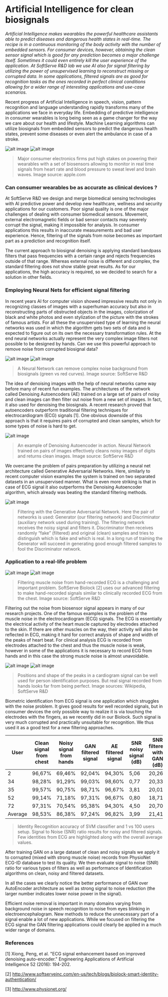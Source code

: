 # Artificial Intelligence for clean biosignals #

[//]: # (Image References)
[image1]: ./blog-images/applewatch_1.jpg "IphoneX"
[image2]: ./blog-images/applewatch_2.jpg "Apple Girl"
[image3]: ./blog-images/biolock.png "biolock"
[image4]: ./blog-images/clean_pair.png "clean_pair"
[image5]: ./blog-images/noisy_pair.png "noisy_pair"
[image6]: ./blog-images/denoised_digits.png "denoised_digits"
[image7]: ./blog-images/noisy_ecg.png "noisy_ecg"
[image8]: ./blog-images/noisy_template.png "noisy_template"
[image9]: ./blog-images/qrs_points.png "qrs_points"
[image10]: ./blog-images/architecture.png "architecture"

*Artificial Intelligence makes wearables the powerful healthcare assistants able to predict diseases and dangerous health states in real-time. The recipe is in a continuous monitoring of the body activity with the number of embedded sensors. For consumer devices, however, obtaining the clean sensor signal which is good for any prediction becomes a major challenge itself. Sometimes it could even entirely kill the user experience of the application. At SoftServe R&D lab we use AI also for signal filtering by utilizing the power of unsupervised learning to reconstruct missing or corrupted data. In some applications, filtered signals are as good for recognition tasks as the ones recorded in perfect clinical conditions allowing for a wider range of interesting applications and use-case scenarios.*

Recent progress of Artificial Intelligence in speech, vision, pattern recognition and language understanding rapidly transforms many of the applications we face in everyday life. Embedding of predictive intelligence in consumer wearables is long being seen as a game changer for the way we care about our health and lifestyle. Machine Learning algorithms can utilize biosignals from embedded sensors to predict the dangerous health states, prevent some diseases or even alert the ambulance in case of a stroke.

![alt image][image1] ![alt image][image2]
> Major consumer electronics firms put high stakes on powering their wearables with a set of biosensors allowing to monitor in real time signals from heart rate and blood pressure to sweat level and brain waves. Image source: apple.com

### Can consumer wearables be as accurate as clinical devices ? ###
At SoftServe R&D we design and merge biomedical sensing technologies with AI predictive power and develop new healthcare, wellness and security applications for our customers. Poor signal quality is one of the major challenges of dealing with consumer biomedical sensors. Movement, external electromagnetic fields or bad sensor contacts may severely corrupt the signal, making it impossible for analysis. In consumer applications this results in inaccurate measurements and bad user experience. Hence, filtering of the signals from noise becomes as important part as a prediction and recognition itself.

The current approach to biosignal denoising is applying standard bandpass filters that pass frequencies with a certain range and rejects frequencies outside of that range. Whereas external noise is different and complex, the standard filtering does not show stable great results. As for our applications, the high accuracy is required, so we decided to search for a solution in other fields.

### Employing Neural Nets for efficient signal filtering ###

In recent years AI for computer vision showed impressive results not only in recognizing classes of images with a superhuman accuracy but also in reconstructing parts of obstructed objects in the images, colorization of black and white photos and even stylization of the picture with the strokes of famous artists. For all these the unsupervised type of learning the neural networks was used in which the algorithm gets two sets of data and is expected to figure out on its own the necessary transformation rules. At the end neural networks actually represent the very complex image filters not possible to be designed by hands. Can we use this powerful approach to remove noise from corrupted biosignal data?

![alt image][image5] ![alt image][image4]
> A Neural Network can remove complex noise background from biosignals (green vs red curves). Image source: SoftServe R&D

The idea of denoising images with the help of neural networks came way before many of recent fun examples. The architectures of the network called Denoising Autoencoders (AE) trained on a large set of pairs of noisy and clean images can then filter out noise from a new set of images. In fact, it also used for denoising the biosignals. A recent research proved that autoencoders outperform traditional filtering techniques for electrocardiogram (ECG) signals [1]. One obvious downside of this approach is that it requires pairs of corrupted and clean samples, which for some types of noise is hard to get.

![alt image][image6]
>  An example of Denoising Autoencoder in action. Neural Network trained on pairs of images effectively cleans noisy images of digits and returns clean images. Image source: SoftServe R&D

We overcame the problem of pairs preparation by utilizing a neural net architecture called Generative Adversarial Networks. Here, similarly to recent computer vision examples the system is trained on two separated datasets in an unsupervised manner. What is even more striking is that in case of ECG signal it also outperforms the Denoising Autoencoder algorithm, which already was beating the standard filtering methods.

![alt image][image10]
> Filtering with the Generative Adversarial Network. Here the pair of networks is used: Generator (our filtering network) and Discriminator (auxiliary network used during training). The filtering network receives the noisy signal and filters it. Discriminator then receives randomly “fake” (filtered) and original (clean) samples and tries to distinguish which is fake and which is real. In a long run of training the Generator will succeed in generating good enough filtered samples to fool the Discriminator network.


### Application to a real-life problem ###

![alt image][image3] ![alt image][image8]
> Filtering muscle noise from hand-recorded ECG is a challenging and important problem. SoftServe Biolock [2] uses our advanced filtering to make hand-recorded signals similar to clinically recorded ECG from the chest. Image source: SoftServe R&D

Filtering out the noise from biosensor signal appears in many of our research projects. One of the famous examples is the problem of the muscle noise in the electrocardiogram (ECG) signals. The ECG is essentially the electrical activity of the heart muscle captured by electrodes attached to the skin. If there are other muscles on the way, their activity will also be reflected in ECG, making it hard for correct analysis of shape and width of the peaks of heart beat. For clinical analysis ECG is recorded from electrodes attached to the chest and thus the muscle noise is weak, however in some of the applications it is necessary to record ECG from hands and in this case the strong muscle noise is almost unavoidable.

![alt image][image9] ![alt image][image7]
>Positions and shape of the peaks in a cardiogram signal can be well used for person identification purposes. But real signal recorded from hands looks far from being perfect. Image sources: Wikipedia, SoftServe R&D

Biometric identification from ECG signal is one application which struggles with the noise problem. It gives good results for well recorded signals, but in consumer devices the only possible way to realize it is via touching the electrodes with the fingers, as we recently did in our Biolock. Such signal is very much corrupted and practically unsuitable for recognition. We thus used it as a good test for a new filtering approaches.

| User    | Clean signal from chest | Noisy signal from hands | GAN filtered signal | AE filtered signal | SNR noisy signal (dB) | SNR filtered with GAN (dB) |
|---------|-------------------------|-------------------------|---------------------|--------------------|-----------------------|----------------------------|
| 2       | 96,67%                  | 69,46%                  | 92,04%              | 94,30%             | 5,06                  | 20,26                      |
| 34      | 98,28%                  | 91,29%                  | 99,03%              | 98,60%             | 0,77                  | 20,33                      |
| 35      | 99,57%                  | 90,75%                  | 98,71%              | 96,67%             | 3,81                  | 20,01                      |
| 52      | 99,14%                  | 71,18%                  | 97,31%              | 96,67%             | 0,80                  | 18,71                      |
| 72      | 97,31%                  | 70,54%                  | 95,38%              | 94,30%             | 4,50                  | 20,70                      |
| Average | 98,53%                  | 86,38%                  | 97,24%              | 96,82%             | 3,99                  | 21,41                      |
> Identity Recognition accuracy of SVM classifier and 1 vs 100 users setup. Signal to Noise (SNR) ratio results for noisy and filtered signals. Few identities from ECG are highlighted along with the overall average values.

After training GAN on a large dataset of clean and noisy signals we apply it to corrupted (mixed with strong muscle noise) records from PhysioNet ECG-ID database to test its quality. We then evaluate signal to noise (SNR) ratio for various types of filters as well as performance of Identification algorithms on clean, noisy and filtered datasets.

In all the cases we clearly notice the better performance of GAN over AutoEncoder architecture as well as strong signal to noise reduction (the larger number indicates lower noise power in the signal).

Efficient noise removal is important in many domains varying from background noise in speech recognition to noise from eyes blinking in electroencephalogram. New methods to reduce the unnecessary part of a signal enable a lot of new applications. While we focused on filtering the ECG signal the GAN filtering applications could clearly be applied in a much wider range of domains.



### References ###
[1] Xiong, Peng, et al. "ECG signal enhancement based on improved denoising auto-encoder." Engineering Applications of Artificial Intelligence 52 (2016): 194-202.

[2] http://www.softserveinc.com/en-us/tech/blogs/biolock-smart-identity-authentication/

[3] http://www.physionet.org/
